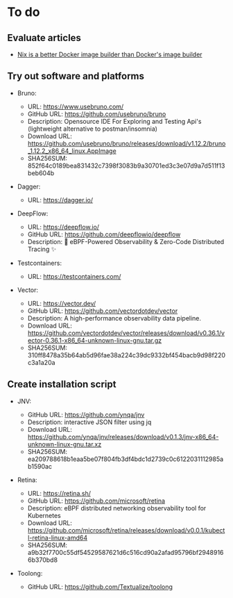 # To do

## Evaluate articles

- [Nix is a better Docker image builder than Docker's image builder](https://xeiaso.net/talks/2024/nix-docker-build/)

## Try out software and platforms

- Bruno:
    - URL: https://www.usebruno.com/
    - GitHub URL: https://github.com/usebruno/bruno
    - Description: Opensource IDE For Exploring and Testing Api's (lightweight alternative to postman/insomnia)
    - Download URL: https://github.com/usebruno/bruno/releases/download/v1.12.2/bruno_1.12.2_x86_64_linux.AppImage
    - SHA256SUM: 852f64c0189bea831432c7398f3083b9a30701ed3c3e07d9a7d511f13beb604b

- Dagger:
    - URL: https://dagger.io/

- DeepFlow:
    - URL: https://deepflow.io/
    - GitHub URL: https://github.com/deepflowio/deepflow
    - Description: 🚀 eBPF-Powered Observability & Zero-Code Distributed Tracing ✨

- Testcontainers:
    - URL: https://testcontainers.com/
    
- Vector:
    - URL: https://vector.dev/
    - GitHub URL: https://github.com/vectordotdev/vector
    - Description: A high-performance observability data pipeline.
    - Download URL: https://github.com/vectordotdev/vector/releases/download/v0.36.1/vector-0.36.1-x86_64-unknown-linux-gnu.tar.gz
    - SHA256SUM: 310ff8478a35b64ab5d96fae38a224c39dc9332bf454bacb9d98f220c3a1a20a

## Create installation script

- JNV:
    - GitHub URL: https://github.com/ynqa/jnv
    - Description: interactive JSON filter using jq
    - Download URL: https://github.com/ynqa/jnv/releases/download/v0.1.3/jnv-x86_64-unknown-linux-gnu.tar.xz
    - SHA256SUM: ea209788618b1eaa5be07f804fb3df4bdc1d2739c0c6122031112985ab1590ac

- Retina:
    - URL: https://retina.sh/
    - GitHub URL: https://github.com/microsoft/retina
    - Description: eBPF distributed networking observability tool for Kubernetes
    - Download URL: https://github.com/microsoft/retina/releases/download/v0.0.1/kubectl-retina-linux-amd64
    - SHA256SUM: a9b32f7700c55df54529587621d6c516cd90a2afad95796bf29489166b370bd8

- Toolong:
    - GitHub URL: https://github.com/Textualize/toolong
